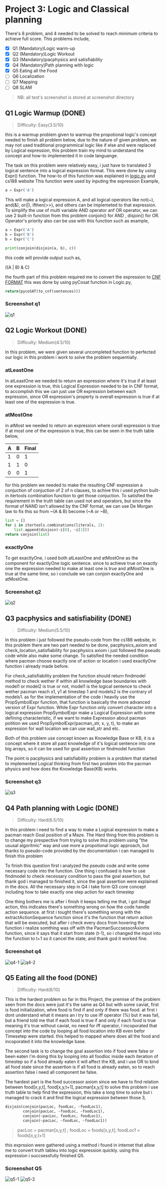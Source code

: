 # Project 3: Logic and Classical planning

There's 8 problem, and 4 needed to be solved to reach minimum criteria to achieve
full score. This problems include,

* [x] Q1 (Mandatory)Logic warm-up
* [x] Q2 (Mandatory)Logic Workout
* [x] Q3 (Mandatory)pacphysics and satisfiability
* [x] Q4 (Mandatory)Path planning with logic
* [x] Q5 Eating all the Food
* [ ] Q6 Localization
* [ ] Q7 Mapping
* [ ] Q8 SLAM

> NB: all test's screenshot is stored at screenshot directory

## Q1 Logic Warmup (DONE)

> Difficulty: Easy(3.5/10)

this is a warmup problem given to warmup the propotional logic's concept needed to
finish all problem below, due to the nature of given problem, we may not used traditional
programmical logic like if else and were replaced by Logical expression, this problem
train my mind to understand the concept and how-to implemented it in code languange.

The task on this problem were relatively easy, i just have to translated 3 logical
sentence into a logical expression format. This were done by using Expr() function.
The how-to of this function was explained in [logic.py](./logic.py) and cs188 website
This function were used by inputing the expression Example,

```python
a = Expr('A')
```

This will make a logical expression A, and all logical operators like not(~), and(&),
or(|), ifthen(>>), and others can be implemeted to that expression.
To simplify the use of multi variable AND operator anf OR operator, we can use 2
built-in function from this problem conjoin() for AND , disjoin() for OR. Operator's
priority also can be use with this function such as example,

```python
a = Expr('A')
b = Expr('B')
b = Expr('C')

print(conjoin(disjoin(a, b), c))
```

this code will provide output such as,

((A | B) & C)

the fourth part of this problem required me to convert the expression to [CNF FORMAT](https://en.wikipedia.org/wiki/Conjunctive_normal_form)
this was done by using pyCosat function in Logic.py,

```python
return(pycoSAT(to_cnf(sentences)))
```

### Screenshot q1

![q1](./screenshot/q1.png)

## Q2 Logic Workout (DONE)

> Difficulty: Medium(4.5/10)

In this problem, we were given several uncompleted function to perfected our logic
in this problem i work to solve the problem sequentially.

### atLeastOne

In atLeastOne we needed to return an expression where it's true if at least one expression
is true, this Logical Expression needed to be in CNF format, to accomplish this we
can just use OR expression between each expression, since OR expression's property
is overall expression is true if at least one of the expression is true.

### atMostOne

in atMost we needed to return an expression where ovrall expression is true if at
most one of the expression is true, this can be seen in the truth table below,

| A    | B    | Final    |
|---------------- | --------------- | --------------- |
| 1    | 0    | 1    |
| 1    | 1    | 0    |
| 0    | 0    | 1    |

for this problem we needed to make the resulting CNF expression a conjuction of
conjuction of 2 of n clauses, to achive this i used python built-in itertools combination
function to get those conjuction. To satisfied the requirement in the truth table
can used not and operators, but since the format of NAND isn't allowed by the CNF
format, we can use De Morgan law to fix this so from ~(A & B) become (~A or ~B),

```python
list = []
for i in itertools.combinations(literals, 2):
    list.append(disjoin(~i[0], ~i[1]))
return conjoin(list)
```

### exactlyOne

To get exactlyOne, i used both atLeastOne and atMostOne as the component for exactlyOne
logic sentence. since to achieve true on exactly one the expression needed to make
at least one is true and atMostOne is true at the same time, so i conclude we can
conjoin exactlyOne and atMostOne.

### Screenshot q2

![q2](./screenshot/q2.png)

## Q3 pacphysics and satisfiability (DONE)

> Difficulty: Medium(5.5/10)

In this problem i just followed the pseudo-code from the cs188 website, in this problem
there are two part needed to be done, pacphysics_axiom and check_location_satisfiability
for pacphysics axiom i just followed the pseudo code while also make some change.
To satisfied the needed condition where pacman choose exactly one of action or location
i used exactlyOne function i already made before.

For check_satisfiability problem the function should return
findmodel method to check wether if within all knowledge base boundaries with model1
or model2 is true or not, model1 is the logical sentence to check wether pacman
reach x1, y1 at timestep 1 and models2 is the contrary of models1. as for the
implementation of the code i heavily use the PropSymbolExpr function, that
function is basically the more advanced version of
Expr function. While Expr function only convert character into a logical  expression
PropSymbolExpr make a Logical Expression with some defining characteristic, if
we want to make Expression about pacman potition we used
PropSymbolExpr(pacman_str, x, y, t), to make an expression for wall location we can
use wall_str and etc.

Both of this problem use concept known as Knowledge Base or KB, it is a concept
where it store all past knowledge of it's logical sentence into one big arrays, so
it can be used for goal assertion or findmodel function

The point is pacphysics and satisfiability problem is a problem that started to implemented
Logical thinking from first two problem into the pacman physics and how does the
Knowledge Base(KB) works.

### Screenshot q3

![q3](./screenshot/q3.png)

## Q4 Path planning with Logic (DONE)

> Difficulty: Hard(6.5/10)

In this problem i need to find a way to make a Logical expression to make a pacman
reach Goal position of a Maze. The Hard thing from this problem is to change my prespective
from trying to solve this problem using "the ususal algoritmic" way and use more
a propotional logic approach, but thanks to pseudo-code provided by the documentation
i can managed to finish this problem

To finish this question first i analyzed the pseudo code and write some necessary
code into the function. One thing i confused is how to use findmodel to check necessary
condition to pass the goal assertion, but thank god i managed to finished it, since
the goal assertion were explained in the docs. All the necessary step in Q4 i take
form Q3 core concept including how to take exactly one step action for each timestep

One thing bothers me is after i finish it keeps telling me that, i got illegal action,
this indicates there's something wrong on how the code handle action sequence. at
first i tought there's something wrong with the extractActionSequence function since
it's the function that return action that will be executed, but after i check every
docs from hovering the function i realize somthing was off with the PacmanSuccsessorAxioms
function, since it says that it start from state (t-1), so i changed the input into
the function to t+1 so it cancel the state, and thank god it worked fine.

### Screenshot q4

![q4-1](./screenshot/q4-1.png)
![q4-2](./screenshot/q4-2.png)

## Q5 Eating all the food (DONE)

> Difficulty: Hard(8/10)

This is the hardest problem so far in this Project, the premise of the problem
seen from the docs were just it's the same as Q4 but with some caviat, first is food
initialization, whre food is find if and only if there was food. at first i dont
understand what it means an i try to use iff operator (%) but it was fail, but a
friend told me that if each food is true if and only if each food is true meaning
it's true without caviat, no need for iff operator, I incoporated that concept into
the code by looping all food location into KB even befor Timesetep were started.
this helped to mapped where does all the food and incoporated it into the knowledge
base.

The second task is to change the goal assertion into if food were false or been eaten
i'm doing this by looping into all foodloc inside each iteration of timestep so
if a food already eaten it will affect the KB, and i use OR to bind all food state
since the assertion is if all food is already eaten, so to reach assertion false
i need all component be false.

The hardest part is the food successor axiom since we have to find relation between
food[x,y,t], food[x,y,t+1], pacman[x,y,t] to solve this problem i use truth table
to help find the expression, this take a long time to solve but i managed to crack
it and find the logical expression between those 3,

```python
disjoin(conjoin(pacLoc, foodLoc, ~foodLoc1),
        conjoin(pacLoc, ~foodLoc, ~foodLoc1),
        conjoin(~pacLoc, foodLoc, foodLoc1),
        conjoin(~pacLoc, ~foodLoc, ~foodLoc1))
```

> pacLoc = pacman[x,y,t] ; foodLoc = foods[x,y,t]; foodLoc1 = foods[x,y,t+1]

this exprssion were gathered using a method i found in internet that allow me to
convert truth tableu into logic expression quickly. using this expression i succsessfully
finished Q5.

### Screenshot Q5

![q5-1](./screenshot/q5-1.png)
![q5-2](./screenshot/q5-2.png)
